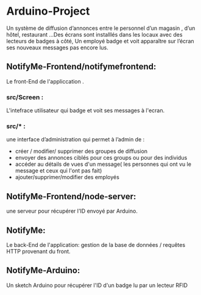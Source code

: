 # Arduino-Project
Un système de diffusion d’annonces entre le personnel d’un magasin , d’un hôtel, restaurant ...Des écrans sont installlés dans les locaux avec des lecteurs de badges à côté, Un employé badge et voit apparaître sur l’écran ses nouveaux messages pas encore lus.
## NotifyMe-Frontend/notifymefrontend:
Le front-End de l'appliccation .
### src/Screen : 
L'intefrace utilisateur qui badge et voit ses messages à l'ecran.
### src/* : 
une interface d’administration qui permet à l’admin de :
- créer / modifier/ supprimer des groupes de diffusion 
- envoyer des annonces ciblés pour ces groups ou pour des individus
- accéder au détails de vues d'un message( les personnes qui ont vu le message et ceux qui l'ont pas fait)
- ajouter/supprimer/modifier des employés
## NotifyMe-Frontend/node-server:
une serveur pour récupérer l'ID envoyé par Arduino.
## NotifyMe:
Le back-End de l'application: gestion de la base de données / requêtes HTTP provenant du front.
## NotifyMe-Arduino:
Un sketch Arduino pour récupérer l'ID d'un badge lu par un lecteur RFID

